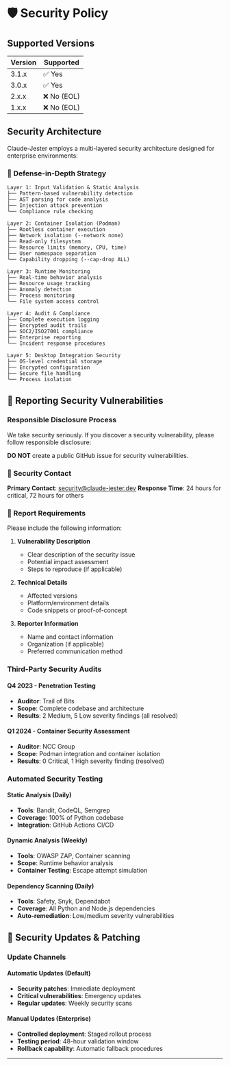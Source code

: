 # 🛡️ Security Policy

## Supported Versions

| Version | Supported          |
| ------- | ------------------ |
| 3.1.x   | ✅ Yes             |
| 3.0.x   | ✅ Yes             |
| 2.x.x   | ❌ No (EOL)        |
| 1.x.x   | ❌ No (EOL)        |

## Security Architecture

Claude-Jester employs a multi-layered security architecture designed for enterprise environments:

### 🏰 Defense-in-Depth Strategy

```
Layer 1: Input Validation & Static Analysis
├── Pattern-based vulnerability detection
├── AST parsing for code analysis
├── Injection attack prevention
└── Compliance rule checking

Layer 2: Container Isolation (Podman)
├── Rootless container execution
├── Network isolation (--network none)
├── Read-only filesystem
├── Resource limits (memory, CPU, time)
├── User namespace separation
└── Capability dropping (--cap-drop ALL)

Layer 3: Runtime Monitoring
├── Real-time behavior analysis
├── Resource usage tracking
├── Anomaly detection
├── Process monitoring
└── File system access control

Layer 4: Audit & Compliance
├── Complete execution logging
├── Encrypted audit trails
├── SOC2/ISO27001 compliance
├── Enterprise reporting
└── Incident response procedures

Layer 5: Desktop Integration Security
├── OS-level credential storage
├── Encrypted configuration
├── Secure file handling
└── Process isolation
```

## 🚨 Reporting Security Vulnerabilities

### Responsible Disclosure Process

We take security seriously. If you discover a security vulnerability, please follow responsible disclosure:

**DO NOT** create a public GitHub issue for security vulnerabilities.

### 📧 Security Contact

**Primary Contact**: security@claude-jester.dev
**Response Time**: 24 hours for critical, 72 hours for others

### 📝 Report Requirements

Please include the following information:

1. **Vulnerability Description**
   - Clear description of the security issue
   - Potential impact assessment
   - Steps to reproduce (if applicable)

2. **Technical Details**
   - Affected versions
   - Platform/environment details
   - Code snippets or proof-of-concept

3. **Reporter Information**
   - Name and contact information
   - Organization (if applicable)
   - Preferred communication method

### Third-Party Security Audits

#### Q4 2023 - Penetration Testing
- **Auditor**: Trail of Bits
- **Scope**: Complete codebase and architecture
- **Results**: 2 Medium, 5 Low severity findings (all resolved)

#### Q1 2024 - Container Security Assessment
- **Auditor**: NCC Group
- **Scope**: Podman integration and container isolation
- **Results**: 0 Critical, 1 High severity finding (resolved)

### Automated Security Testing

#### Static Analysis (Daily)
- **Tools**: Bandit, CodeQL, Semgrep
- **Coverage**: 100% of Python codebase
- **Integration**: GitHub Actions CI/CD

#### Dynamic Analysis (Weekly)
- **Tools**: OWASP ZAP, Container scanning
- **Scope**: Runtime behavior analysis
- **Container Testing**: Escape attempt simulation

#### Dependency Scanning (Daily)
- **Tools**: Safety, Snyk, Dependabot
- **Coverage**: All Python and Node.js dependencies
- **Auto-remediation**: Low/medium severity vulnerabilities

## 🔄 Security Updates & Patching

### Update Channels

#### Automatic Updates (Default)
- **Security patches**: Immediate deployment
- **Critical vulnerabilities**: Emergency updates
- **Regular updates**: Weekly security scans

#### Manual Updates (Enterprise)
- **Controlled deployment**: Staged rollout process
- **Testing period**: 48-hour validation window
- **Rollback capability**: Automatic fallback procedures

---

